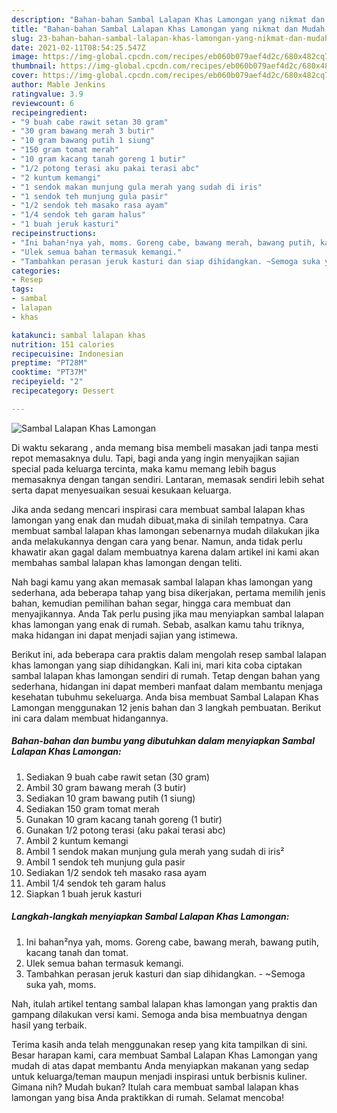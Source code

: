 ```yaml
---
description: "Bahan-bahan Sambal Lalapan Khas Lamongan yang nikmat dan Mudah Dibuat"
title: "Bahan-bahan Sambal Lalapan Khas Lamongan yang nikmat dan Mudah Dibuat"
slug: 23-bahan-bahan-sambal-lalapan-khas-lamongan-yang-nikmat-dan-mudah-dibuat
date: 2021-02-11T08:54:25.547Z
image: https://img-global.cpcdn.com/recipes/eb060b079aef4d2c/680x482cq70/sambal-lalapan-khas-lamongan-foto-resep-utama.jpg
thumbnail: https://img-global.cpcdn.com/recipes/eb060b079aef4d2c/680x482cq70/sambal-lalapan-khas-lamongan-foto-resep-utama.jpg
cover: https://img-global.cpcdn.com/recipes/eb060b079aef4d2c/680x482cq70/sambal-lalapan-khas-lamongan-foto-resep-utama.jpg
author: Mable Jenkins
ratingvalue: 3.9
reviewcount: 6
recipeingredient:
- "9 buah cabe rawit setan 30 gram"
- "30 gram bawang merah 3 butir"
- "10 gram bawang putih 1 siung"
- "150 gram tomat merah"
- "10 gram kacang tanah goreng 1 butir"
- "1/2 potong terasi aku pakai terasi abc"
- "2 kuntum kemangi"
- "1 sendok makan munjung gula merah yang sudah di iris"
- "1 sendok teh munjung gula pasir"
- "1/2 sendok teh masako rasa ayam"
- "1/4 sendok teh garam halus"
- "1 buah jeruk kasturi"
recipeinstructions:
- "Ini bahan²nya yah, moms. Goreng cabe, bawang merah, bawang putih, kacang tanah dan tomat."
- "Ulek semua bahan termasuk kemangi."
- "Tambahkan perasan jeruk kasturi dan siap dihidangkan. ~Semoga suka yah, moms."
categories:
- Resep
tags:
- sambal
- lalapan
- khas

katakunci: sambal lalapan khas 
nutrition: 151 calories
recipecuisine: Indonesian
preptime: "PT28M"
cooktime: "PT37M"
recipeyield: "2"
recipecategory: Dessert

---
```



![Sambal Lalapan Khas Lamongan](https://img-global.cpcdn.com/recipes/eb060b079aef4d2c/680x482cq70/sambal-lalapan-khas-lamongan-foto-resep-utama.jpg)

Di waktu  sekarang , anda memang bisa membeli masakan jadi tanpa mesti repot memasaknya dulu. Tapi, bagi anda yang ingin menyajikan sajian special pada keluarga tercinta, maka kamu memang lebih bagus memasaknya dengan tangan sendiri. Lantaran, memasak sendiri lebih sehat serta dapat menyesuaikan sesuai kesukaan keluarga.

Jika anda sedang mencari inspirasi cara membuat sambal lalapan khas lamongan yang enak dan mudah dibuat,maka di sinilah tempatnya. Cara membuat sambal lalapan khas lamongan  sebenarnya mudah dilakukan jika anda melakukannya dengan cara yang benar. Namun, anda tidak perlu khawatir akan gagal dalam membuatnya 
karena dalam artikel ini kami akan membahas sambal lalapan khas lamongan dengan teliti.  



Nah bagi kamu yang akan memasak sambal lalapan khas lamongan yang sederhana, ada beberapa tahap yang bisa dikerjakan, pertama memilih jenis bahan, kemudian pemilihan bahan segar, hingga cara membuat dan menyajikannya. Anda Tak perlu pusing jika mau menyiapkan sambal lalapan khas lamongan yang enak di rumah. Sebab, asalkan kamu  tahu triknya, maka hidangan ini dapat menjadi sajian yang istimewa.

Berikut ini, ada beberapa cara praktis  dalam mengolah resep sambal lalapan khas lamongan yang siap dihidangkan. Kali ini, mari kita coba ciptakan sambal lalapan khas lamongan sendiri di rumah. Tetap dengan bahan yang sederhana, hidangan ini dapat memberi manfaat dalam membantu menjaga kesehatan tubuhmu sekeluarga. Anda bisa membuat Sambal Lalapan Khas Lamongan menggunakan 12 jenis bahan dan 3 langkah pembuatan. Berikut ini cara dalam membuat hidangannya.

<!--inarticleads1-->

##### Bahan-bahan dan bumbu yang dibutuhkan dalam menyiapkan Sambal Lalapan Khas Lamongan:

1. Sediakan 9 buah cabe rawit setan (30 gram)
1. Ambil 30 gram bawang merah (3 butir)
1. Sediakan 10 gram bawang putih (1 siung)
1. Sediakan 150 gram tomat merah
1. Gunakan 10 gram kacang tanah goreng (1 butir)
1. Gunakan 1/2 potong terasi (aku pakai terasi abc)
1. Ambil 2 kuntum kemangi
1. Ambil 1 sendok makan munjung gula merah yang sudah di iris²
1. Ambil 1 sendok teh munjung gula pasir
1. Sediakan 1/2 sendok teh masako rasa ayam
1. Ambil 1/4 sendok teh garam halus
1. Siapkan 1 buah jeruk kasturi




<!--inarticleads2-->

##### Langkah-langkah menyiapkan Sambal Lalapan Khas Lamongan:

1. Ini bahan²nya yah, moms. Goreng cabe, bawang merah, bawang putih, kacang tanah dan tomat.
1. Ulek semua bahan termasuk kemangi.
1. Tambahkan perasan jeruk kasturi dan siap dihidangkan. - ~Semoga suka yah, moms.




Nah, itulah artikel tentang  sambal lalapan khas lamongan  yang praktis dan gampang dilakukan versi kami. Semoga anda bisa membuatnya dengan hasil yang terbaik. 

Terima kasih anda telah menggunakan resep yang kita tampilkan di sini. Besar harapan kami, cara membuat  Sambal Lalapan Khas Lamongan yang mudah di atas dapat membantu Anda menyiapkan makanan yang sedap untuk keluarga/teman maupun menjadi inspirasi untuk berbisnis kuliner. Gimana nih? Mudah bukan? Itulah cara membuat sambal lalapan khas lamongan yang bisa Anda praktikkan di rumah. Selamat mencoba!

